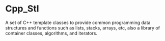 # Cpp_Stl
A set of C++ template classes to provide common programming data structures and functions such as lists, stacks, arrays, etc, also a library of container classes, algorithms, and iterators.
